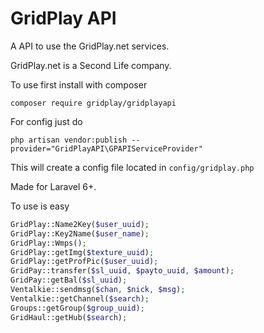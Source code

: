 # GridPlay API

A API to use the GridPlay.net services.

GridPlay.net is a Second Life company.

To use first install with composer
```
composer require gridplay/gridplayapi
```
For config just do
```
php artisan vendor:publish --provider="GridPlayAPI\GPAPIServiceProvider"
```
This will create a config file located in ```config/gridplay.php```

Made for Laravel 6+.

To use is easy

```php
GridPlay::Name2Key($user_uuid);
GridPlay::Key2Name($user_name);
GridPlay::Wmps();
GridPlay::getImg($texture_uuid);
GridPlay::getProfPic($user_uuid);
GridPay::transfer($sl_uuid, $payto_uuid, $amount);
GridPay::getBal($sl_uuid);
Ventalkie::sendmsg($chan, $nick, $msg);
Ventalkie::getChannel($search);
Groups::getGroup($group_uuid);
GridHaul::getHub($search);
```

